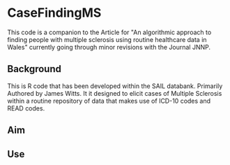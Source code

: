 # CaseFindingMS
This code is a companion to the Article for "An algorithmic approach to finding people with multiple sclerosis using routine healthcare data in Wales" currently going through minor revisions with the Journal JNNP. 

## Background
This is R code that has been developed within the SAIL databank. Primarily Authored by James Witts. It it designed to elicit cases of Multiple Sclerosis within a routine repository of data that makes use of ICD-10 codes and READ codes. 

## Aim

## Use



